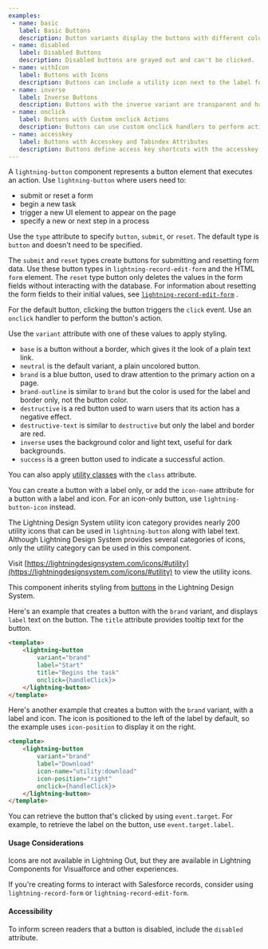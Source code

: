 ```yaml
---
examples:
 - name: basic
   label: Basic Buttons
   description: Button variants display the buttons with different colors to convey different meanings. The default variant is neutral.
 - name: disabled
   label: Disabled Buttons
   description: Disabled buttons are grayed out and can't be clicked.
 - name: withIcon
   label: Buttons with Icons
   description: Buttons can include a utility icon next to the label for decorative purposes. The default icon position is left.
 - name: inverse
   label: Inverse Buttons
   description: Buttons with the inverse variant are transparent and have light-colored labels, which works well with a dark background.
 - name: onclick
   label: Buttons with Custom onclick Actions
   description: Buttons can use custom onclick handlers to perform actions.
 - name: accesskey
   label: Buttons with Accesskey and Tabindex Attributes
   description: Buttons define access key shortcuts with the accesskey attribute, and use the tabindex attribute to determine the order in which those buttons are visited when using the tab key.
---
```

A `lightning-button` component represents a button element that executes an
action. Use `lightning-button` where users need to:

* submit or reset a form
* begin a new task
* trigger a new UI element to appear on the page
* specify a new or next step in a process

Use the `type` attribute to specify `button`, `submit`, or `reset`. The default type is `button`
and doesn't need to be specified.

The `submit` and `reset` types create buttons for submitting and resetting form data.
Use these button types in `lightning-record-edit-form` and the HTML `form` element. The `reset` type
button only deletes the values in the form fields without interacting with the database. For information about
resetting the form fields to their initial values, see
[`lightning-record-edit-form`](bundle/lightning-record-edit-form/documentation) .

For the default button, clicking the button triggers the `click` event. Use an `onclick` handler to perform
the button's action.

Use the `variant` attribute with one of these values to apply styling.

* `base` is a button without a border, which gives it the look of a plain text link.
* `neutral` is the default variant, a plain uncolored button.
* `brand` is a blue button, used to draw attention to the primary action on a page.
* `brand-outline` is similar to `brand` but the color is used for the label and border only, not the button color.
* `destructive` is a red button used to warn users that its action has a negative effect.
* `destructive-text` is similar to `destructive` but only the label and border are red.
* `inverse` uses the background color and light text, useful for dark backgrounds.
* `success` is a green button used to indicate a successful action.

You can also apply [utility classes](https://www.lightningdesignsystem.com/utilities/alignment/) with the `class` attribute.

You can create a button with a label only, or add the `icon-name` attribute
for a button with a label and icon. For an icon-only
button, use `lightning-button-icon` instead.

The Lightning Design System utility icon category provides nearly 200 utility
icons that can be used in `lightning-button` along with label text. Although
Lightning Design System provides several categories of icons, only the utility category can be
used in this component.

Visit [https://lightningdesignsystem.com/icons/#utility](https://lightningdesignsystem.com/icons/#utility)
to view the utility icons.

This component inherits styling from
[buttons](https://www.lightningdesignsystem.com/components/buttons/) in the
Lightning Design System.

Here's an example that creates a button with the `brand` variant, and displays
`label` text on the button. The `title` attribute provides tooltip text for the button.

```html
<template>
    <lightning-button
        variant="brand"
        label="Start"
        title="Begins the task"
        onclick={handleClick}>
    </lightning-button>
</template>
```

Here's another example that creates a button with the `brand` variant, with a label
and icon. The icon is positioned to the left
of the label by default, so the example uses `icon-position` to display it on the right.

```html
<template>
    <lightning-button
        variant="brand"
        label="Download"
        icon-name="utility:download"
        icon-position="right"
        onclick={handleClick}>
    </lightning-button>
</template>
```

You can retrieve the button that's clicked by using `event.target`. For
example, to retrieve the label on the button, use
`event.target.label`.

#### Usage Considerations

Icons are not available in Lightning Out, but they are available in Lightning Components for Visualforce and other experiences.

If you're creating forms to interact with Salesforce records, consider using `lightning-record-form` or `lightning-record-edit-form`.

#### Accessibility

To inform screen readers that a button is disabled, include the `disabled`
attribute.

